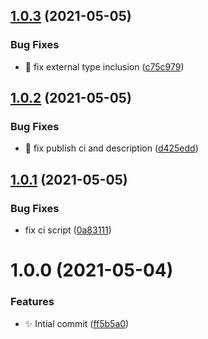 ## [1.0.3](https://github.com/josh-hemphill/vite-plugin-favicon/compare/v1.0.2...v1.0.3) (2021-05-05)


### Bug Fixes

* :bug: fix external type inclusion ([c75c979](https://github.com/josh-hemphill/vite-plugin-favicon/commit/c75c979c192126fffd3a46dc98a60e265eb3972b))

## [1.0.2](https://github.com/josh-hemphill/vite-plugin-favicon/compare/v1.0.1...v1.0.2) (2021-05-05)


### Bug Fixes

* :bug: fix publish ci and description ([d425edd](https://github.com/josh-hemphill/vite-plugin-favicon/commit/d425edd85ceab784da6d3bc5967c0cc9e1a30af5))

## [1.0.1](https://github.com/josh-hemphill/vite-plugin-favicon/compare/v1.0.0...v1.0.1) (2021-05-05)


### Bug Fixes

* fix ci script ([0a83111](https://github.com/josh-hemphill/vite-plugin-favicon/commit/0a831116640aa2ce15ce78de7151873c24b87870))

# 1.0.0 (2021-05-04)


### Features

* :sparkles: Intial commit ([ff5b5a0](https://github.com/josh-hemphill/vite-plugin-favicon/commit/ff5b5a0d64b073f36c5a1e767de25e58b373453c))
